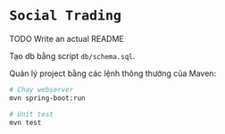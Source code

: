 # `Social Trading`

TODO Write an actual README

Tạo db bằng script `db/schema.sql`.

Quản lý project bằng các lệnh thông thường của Maven:

```bash
# Chạy webserver
mvn spring-boot:run

# Unit test
mvn test
```